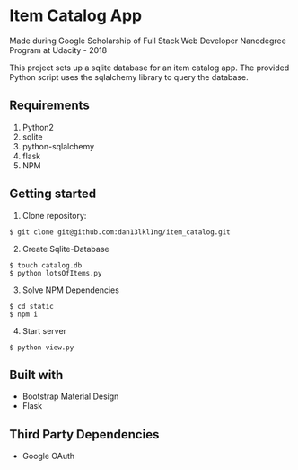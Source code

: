 # Item Catalog App
Made during Google Scholarship of Full Stack Web Developer Nanodegree Program at Udacity - 2018

This project sets up a sqlite database for an item catalog app. The provided Python script uses the sqlalchemy library to query the database.
## Requirements
1. Python2
2. sqlite
3. python-sqlalchemy
4. flask
5. NPM

## Getting started
1. Clone repository:
```
$ git clone git@github.com:dan13lkl1ng/item_catalog.git
```
2. Create Sqlite-Database
```
$ touch catalog.db
$ python lotsOfItems.py
```
3. Solve NPM Dependencies
```
$ cd static
$ npm i
```
4. Start server
```
$ python view.py 
```
## Built with
* Bootstrap Material Design
* Flask

## Third Party Dependencies
* Google OAuth


